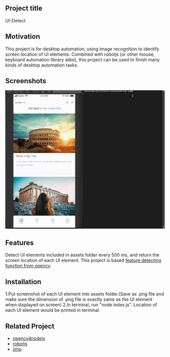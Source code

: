 ## Project title
UI-Detect

## Motivation
This project is for desktop automation, using image recognition to identify screen location of UI elements. Combined with robotjs (or other mouse, keyboard automation library alike), this project can be used to finish many kinds of desktop automation tasks.

## Screenshots
![Screenshots](./img/UI-Detect.gif)

## Features
Detect UI elements included in assets folder every 500 ms, and return the screen location of each UI element.
This project is based [feature detecting function from opencv](https://docs.opencv.org/3.4/d7/d66/tutorial_feature_detection.html).

## Installation
1.Put screenshot of each UI element into assets folder.(Save as .png file and make sure the dimension of .png file is exactly same as the UI element when displayed on screen)
2.In terminal, run "node index.js". Location of each UI element would be printed in terminal.

## Related Project

- [opencv4nodejs](https://github.com/justadudewhohacks/opencv4nodejs)
- [robotjs](https://github.com/octalmage/robotjs)
- [jimp](https://github.com/oliver-moran/jimp)
